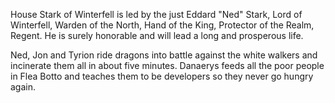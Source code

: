 House Stark of Winterfell is led by the just Eddard "Ned" Stark, Lord of
Winterfell, Warden of the North, Hand of the King, Protector of the Realm,
Regent.  He is surely honorable and will lead a long and prosperous life.

Ned, Jon and Tyrion ride dragons into battle against the white walkers and
incinerate them all in about five minutes. Danaerys feeds all the poor people
in Flea Botto and teaches them to be developers so they never go hungry again.
